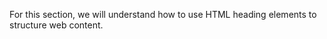 <section class="overview-yellow">
    <!-- Comment out sections you don't want -->
    <!--<div class="banner-image"><img class="banner-img" src="https://sc-course-materials.s3.us-west-2.amazonaws.com/frontend-course/assets/html/banner-html5.png"></div>-->
    <!-- end banner image -->
    <div class="main-wrapper">
        <!-- Comment out sections you don't want -->
        <!--<div class="lead-content"><img class="leading-image" src="https://sc-course-materials.s3.us-west-2.amazonaws.com/frontend-course/assets/html/html5-logo-trans.png"></div>-->
        <!-- end leading content -->
        <div class="content-lesson"><!-- main section for main content -->
            <p>For this section, we will understand how to use HTML heading elements to structure web content.</p>
            <!--<p>
            <div class="video-player" id="video-player">
                <video id="lesson-video" controls>
                  <source src="https://sc-course-materials.s3.us-west-2.amazonaws.com/frontend-course/assets/images-global/tyler-service-singing-natl-anthem.mp4" type="video/mp4" />
                  Your browser does not support the video tag.
                </video>
            </div>
            </p>-->
        </div>
        <!-- Comment out sections you don't want -->
        <!--<div class="trail-content"><img class="trailing-image" src="https://sc-course-materials.s3.us-west-2.amazonaws.com/frontend-course/assets/html/html5-logo-trans.png"></div>-->
        <!-- end trailing content -->
    </div>
    <!-- Comment out sections you don't want -->
    <!--<div class="banner-image"><img class="banner-img" src="https://sc-course-materials.s3.us-west-2.amazonaws.com/frontend-course/assets/html/banner-html5.png"></div>-->
    <!-- end bottom banner -->
</section>